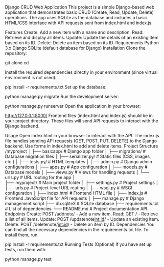 Django CRUD Web Application
This project is a simple Django-based web application that demonstrates basic CRUD (Create, Read, Update, Delete) operations. The app uses SQLite as the database and includes a basic HTML/CSS interface with API requests sent from index.html and index.js.

Features
Create: Add a new item with a name and description.
Read: Retrieve and display all items.
Update: Update the details of an existing item based on its ID.
Delete: Delete an item based on its ID.
Requirements
Python 3.x
Django
SQLite (default database for Django)
Installation
Clone the repository:

git clone <repository-url>
cd <repository-directory>

Install the required dependencies directly in your environment (since virtual environment is not used):

pip install -r requirements.txt
Set up the database:

python manage.py migrate
Run the development server:

python manage.py runserver
Open the application in your browser:

http://127.0.0.1:8000/
Frontend files (index.html and index.js) should be in your project directory. These files will send API requests to interact with the Django backend.

Usage
Open index.html in your browser to interact with the API.
The index.js file handles sending API requests (GET, POST, PUT, DELETE) to the Django backend.
Use forms in index.html to add and delete items.
Project Structure
/myproject
│
├── basicapp/                # Django app folder
│   ├── migrations/            # Database migration files
│   ├── serializer.py/                # Static files (CSS, images, etc.)
│   ├── tests.py/             # HTML templates
│   ├── admin.py               # Django admin configurations
│   ├── apps.py                # App configuration
│   ├── models.py              # Database models
│   ├── views.py               # Views for handling requests
│   └── urls.py                # URL routing for the app
│   
├── myproject/         # Main project folder
│   ├── settings.py            # Project settings
│   ├── urls.py                # Project-level URL routing
│   ├── wsgi.py                # WSGI configuration
│   ├── index.html             # Frontend HTML file
│   ├── index.js               # Frontend JavaScript file for API requests
│
├── manage.py                  # Django management script
├── db.sqlite3                 # SQLite database
├── requirements.txt           # List of dependencies
└── README.md                  # Project documentation
API Endpoints
Create: POST /addnote/ - Add a new item.
Read: GET / - Retrieve a list of all items.
Update: POST /updatenote<int:id>/ - Update an existing item.
Delete: POST /deletenote/<int:id>/ - Delete an item by ID.
Dependencies
You can find all the necessary dependencies in the requirements.txt file. To install them, run:

pip install -r requirements.txt
Running Tests (Optional)
If you have set up tests, run them with:

python manage.py test
